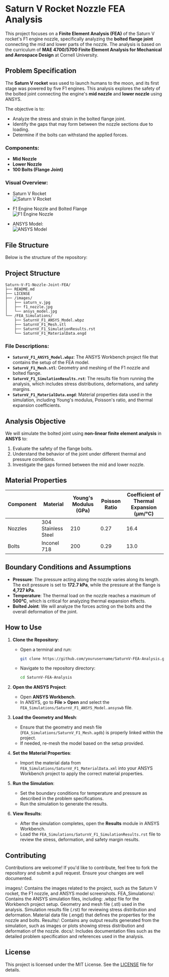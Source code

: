 # Saturn V Rocket Nozzle FEA Analysis

This project focuses on a **Finite Element Analysis (FEA)** of the Saturn V rocket's F1 engine nozzle, specifically analyzing the **bolted flange joint** connecting the mid and lower parts of the nozzle. The analysis is based on the curriculum of **MAE 4700/5700 Finite Element Analysis for Mechanical and Aerospace Design** at Cornell University.

## Problem Specification

The **Saturn V rocket** was used to launch humans to the moon, and its first stage was powered by five F1 engines. This analysis explores the safety of the bolted joint connecting the engine's **mid nozzle** and **lower nozzle** using ANSYS.

The objective is to:
- Analyze the stress and strain in the bolted flange joint.
- Identify the gaps that may form between the nozzle sections due to loading.
- Determine if the bolts can withstand the applied forces.

### Components:
- **Mid Nozzle**
- **Lower Nozzle**
- **100 Bolts (Flange Joint)**

### Visual Overview:
- Saturn V Rocket  
  ![Saturn V Rocket](images/saturn_v.jpg)
  
- F1 Engine Nozzle and Bolted Flange  
  ![F1 Engine Nozzle](images/f1_nozzle.jpg)

- ANSYS Model:  
  ![ANSYS Model](images/ansys_model.jpg)

## File Structure

Below is the structure of the repository:
## Project Structure

```plaintext
Saturn-V-F1-Nozzle-Joint-FEA/
├── README.md
├── LICENSE
├── /images/
│   ├── saturn_v.jpg
│   ├── f1_nozzle.jpg
│   └── ansys_model.jpg
└── /FEA_Simulations/
    ├── SaturnV_F1_ANSYS_Model.wbpz
    ├── SaturnV_F1_Mesh.stl
    ├── SaturnV_F1_SimulationResults.rst
    └── SaturnV_F1_MaterialData.engd

```



### File Descriptions:
- **`SaturnV_F1_ANSYS_Model.wbpz`**: The ANSYS Workbench project file that contains the setup of the FEA model.
- **`SaturnV_F1_Mesh.stl`**: Geometry and meshing of the F1 nozzle and bolted flange.
- **`SaturnV_F1_SimulationResults.rst`**: The results file from running the analysis, which includes stress distributions, deformations, and safety margins.
- **`SaturnV_F1_MaterialData.engd`**: Material properties data used in the simulation, including Young's modulus, Poisson's ratio, and thermal expansion coefficients.

## Analysis Objective

We will simulate the bolted joint using **non-linear finite element analysis** in **ANSYS** to:
1. Evaluate the safety of the flange bolts.
2. Understand the behavior of the joint under different thermal and pressure conditions.
3. Investigate the gaps formed between the mid and lower nozzle.

## Material Properties

| Component | Material            | Young's Modulus (GPa) | Poisson Ratio | Coefficient of Thermal Expansion (µm/°C) |
| --------- | ------------------- | --------------------- | ------------- | --------------------------------------- |
| Nozzles   | 304 Stainless Steel  | 210                   | 0.27          | 16.4                                    |
| Bolts     | Inconel 718          | 200                   | 0.29          | 13.0                                    |

## Boundary Conditions and Assumptions

- **Pressure**: The pressure acting along the nozzle varies along its length. The exit pressure is set to **172.7 kPa**, while the pressure at the flange is **4,727 kPa**.
- **Temperature**: The thermal load on the nozzle reaches a maximum of **500°C**, which is critical for analyzing thermal expansion effects.
- **Bolted Joint**: We will analyze the forces acting on the bolts and the overall deformation of the joint.

## How to Use

1. **Clone the Repository**:
   - Open a terminal and run:
     ```bash
     git clone https://github.com/yourusername/SaturnV-FEA-Analysis.git
     ```
   - Navigate to the repository directory:
     ```bash
     cd SaturnV-FEA-Analysis
     ```

2. **Open the ANSYS Project**:
   - Open **ANSYS Workbench**.
   - In ANSYS, go to **File > Open** and select the `FEA_Simulations/SaturnV_F1_ANSYS_Model.ansyswb` file.

3. **Load the Geometry and Mesh**:
   - Ensure that the geometry and mesh file (`FEA_Simulations/SaturnV_F1_Mesh.agdb`) is properly linked within the project.
   - If needed, re-mesh the model based on the setup provided.

4. **Set the Material Properties**:
   - Import the material data from `FEA_Simulations/SaturnV_F1_MaterialData.xml` into your ANSYS Workbench project to apply the correct material properties.

5. **Run the Simulation**:
   - Set the boundary conditions for temperature and pressure as described in the problem specifications.
   - Run the simulation to generate the results.

6. **View Results**:
   - After the simulation completes, open the **Results** module in ANSYS Workbench.
   - Load the `FEA_Simulations/SaturnV_F1_SimulationResults.rst` file to review the stress, deformation, and safety margin results.

## Contributing

Contributions are welcome! If you'd like to contribute, feel free to fork the repository and submit a pull request. Ensure your changes are well documented.

images/: Contains the images related to the project, such as the Saturn V rocket, the F1 nozzle, and ANSYS model screenshots.
FEA_Simulations/: Contains the ANSYS simulation files, including:
.wbpz file for the Workbench project setup.
Geometry and mesh file (.stl) used in the analysis.
Simulation results file (.rst) for reviewing stress distribution and deformation.
Material data file (.engd) that defines the properties for the nozzle and bolts.
Results/: Contains any output results generated from the simulation, such as images or plots showing stress distribution and deformation of the nozzle.
docs/: Includes documentation files such as the detailed problem specification and references used in the analysis.

## License

This project is licensed under the MIT License. See the [LICENSE](LICENSE) file for details.
